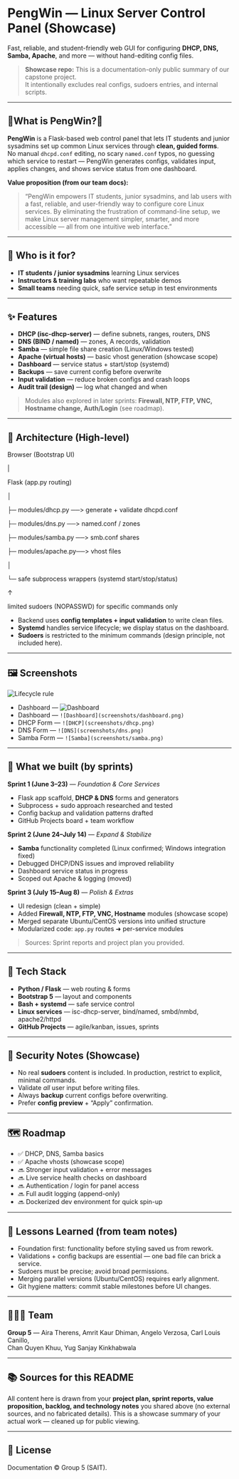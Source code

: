 # PengWin — Linux Server Control Panel (Showcase)

Fast, reliable, and student-friendly web GUI for configuring **DHCP, DNS, Samba, Apache**, and more — without hand-editing config files.

> **Showcase repo:** This is a documentation-only public summary of our capstone project.  
> It intentionally excludes real configs, sudoers entries, and internal scripts.

---

## 🐧What is PengWin?🐧

**PengWin** is a Flask-based web control panel that lets IT students and junior sysadmins set up common Linux services through **clean, guided forms**.  
No manual `dhcpd.conf` editing, no scary `named.conf` typos, no guessing which service to restart — PengWin generates configs, validates input, applies changes, and shows service status from one dashboard.

**Value proposition (from our team docs):**

> “PengWin empowers IT students, junior sysadmins, and lab users with a fast, reliable, and user-friendly way to configure core Linux services. By eliminating the frustration of command-line setup, we make Linux server management simpler, smarter, and more accessible — all from one intuitive web interface.”

---

## 🎯 Who is it for?

- **IT students / junior sysadmins** learning Linux services
- **Instructors & training labs** who want repeatable demos
- **Small teams** needing quick, safe service setup in test environments

---

## ✨ Features

- **DHCP (isc-dhcp-server)** — define subnets, ranges, routers, DNS
- **DNS (BIND / named)** — zones, A records, validation
- **Samba** — simple file share creation (Linux/Windows tested)
- **Apache (virtual hosts)** — basic vhost generation (showcase scope)
- **Dashboard** — service status + start/stop (systemd)
- **Backups** — save current config before overwrite
- **Input validation** — reduce broken configs and crash loops
- **Audit trail (design)** — log what changed and when

> Modules also explored in later sprints: **Firewall, NTP, FTP, VNC, Hostname change, Auth/Login** (see roadmap).

---

## 🧱 Architecture (High-level)

Browser (Bootstrap UI)

|

Flask (app.py routing)

│

├─ modules/dhcp.py ──> generate + validate dhcpd.conf

├─ modules/dns.py ──> named.conf / zones

├─ modules/samba.py ──> smb.conf shares

├─ modules/apache.py──> vhost files

│

└─ safe subprocess wrappers (systemd start/stop/status)

↑

limited sudoers (NOPASSWD) for specific commands only


- Backend uses **config templates + input validation** to write clean files.
- **Systemd** handles service lifecycle; we display status on the dashboard.
- **Sudoers** is restricted to the minimum commands (design principle, not included here).

---

## 🖼️ Screenshots

![Lifecycle rule](../assets/admin-lifecycle-rule.png)
- Dashboard — ![Dashboard](../screenshots/dashboard.png)
- Dashboard — `![Dashboard](screenshots/dashboard.png)`
- DHCP Form — `![DHCP](screenshots/dhcp.png)`
- DNS Form — `![DNS](screenshots/dns.png)`
- Samba Form — `![Samba](screenshots/samba.png)`

---

## 🧪 What we built (by sprints)

**Sprint 1 (June 3–23)** — *Foundation & Core Services*  
- Flask app scaffold, **DHCP & DNS** forms and generators  
- Subprocess + sudo approach researched and tested  
- Config backup and validation patterns drafted  
- GitHub Projects board + team workflow

**Sprint 2 (June 24–July 14)** — *Expand & Stabilize*  
- **Samba** functionality completed (Linux confirmed; Windows integration fixed)  
- Debugged DHCP/DNS issues and improved reliability  
- Dashboard service status in progress  
- Scoped out Apache & logging (moved)

**Sprint 3 (July 15–Aug 8)** — *Polish & Extras*  
- UI redesign (clean + simple)  
- Added **Firewall, NTP, FTP, VNC, Hostname** modules (showcase scope)  
- Merged separate Ubuntu/CentOS versions into unified structure  
- Modularized code: `app.py` routes ➜ per-service modules

> Sources: Sprint reports and project plan you provided.

---

## 🧩 Tech Stack

- **Python / Flask** — web routing & forms
- **Bootstrap 5** — layout and components
- **Bash + systemd** — safe service control
- **Linux services** — isc-dhcp-server, bind/named, smbd/nmbd, apache2/httpd
- **GitHub Projects** — agile/kanban, issues, sprints

---

## 🔐 Security Notes (Showcase)

- No real **sudoers** content is included. In production, restrict to explicit, minimal commands.  
- Validate *all* user input before writing files.  
- Always **backup** current configs before overwriting.  
- Prefer **config preview** + “Apply” confirmation.

---

## 🗺️ Roadmap

- ✅ DHCP, DNS, Samba basics
- ✅ Apache vhosts (showcase scope)
- 🔜 Stronger input validation + error messages
- 🔜 Live service health checks on dashboard
- 🔜 Authentication / login for panel access
- 🔜 Full audit logging (append-only)
- 🔜 Dockerized dev environment for quick spin-up

---

## 🧠 Lessons Learned (from team notes)

- Foundation first: functionality before styling saved us from rework.
- Validations + config backups are essential — one bad file can brick a service.
- Sudoers must be precise; avoid broad permissions.
- Merging parallel versions (Ubuntu/CentOS) requires early alignment.
- Git hygiene matters: commit stable milestones before UI changes.

---

## 🧑‍🤝‍🧑 Team

**Group 5** — Aira Therens, Amrit Kaur Dhiman, Angelo Verzosa, Carl Louis Canillo,  
Chan Quyen Khuu, Yug Sanjay Kinkhabwala

---

## 📚 Sources for this README

All content here is drawn from your **project plan, sprint reports, value proposition, backlog, and technology notes** you shared above (no external sources, and no fabricated details). This is a showcase summary of your actual work — cleaned up for public viewing.

---

## 📄 License
Documentation © Group 5 (SAIT).
